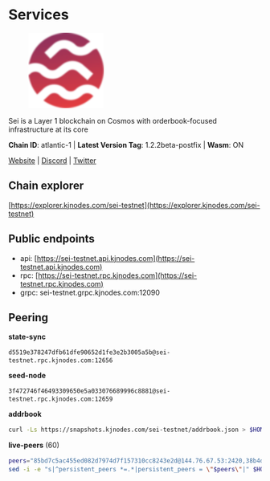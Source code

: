 # Services

<figure><img src="https://raw.githubusercontent.com/kj89/cosmos-images/main/logos/sei.png" width="150" alt=""><figcaption></figcaption></figure>

Sei is a Layer 1 blockchain on Cosmos with orderbook-focused infrastructure at its core

**Chain ID**: atlantic-1 | **Latest Version Tag**: 1.2.2beta-postfix | **Wasm**: ON

[Website](https://www.seinetwork.io) | [Discord](https://discord.gg/sei) | [Twitter](https://twitter.com/SeiNetwork)




## Chain explorer
[https://explorer.kjnodes.com/sei-testnet](https://explorer.kjnodes.com/sei-testnet)

## Public endpoints

* api: [https://sei-testnet.api.kjnodes.com](https://sei-testnet.api.kjnodes.com)
* rpc: [https://sei-testnet.rpc.kjnodes.com](https://sei-testnet.rpc.kjnodes.com)
* grpc: sei-testnet.grpc.kjnodes.com:12090

## Peering

**state-sync**

```text
d5519e378247dfb61dfe90652d1fe3e2b3005a5b@sei-testnet.rpc.kjnodes.com:12656
```

**seed-node**

```text
3f472746f46493309650e5a033076689996c8881@sei-testnet.rpc.kjnodes.com:12659
```

**addrbook**
```bash
curl -Ls https://snapshots.kjnodes.com/sei-testnet/addrbook.json > $HOME/.sei/config/addrbook.json
```

**live-peers** (60)
```bash
peers="85bd7c5ac455ed082d7974d7f157310cc8243e2d@144.76.67.53:2420,38b4d78c7d6582fb170f6c19330a7e37e6964212@5.9.147.22:46656,e8f7366b0c93359a241891f287552beafd69db2e@65.108.199.62:12656,b91fe8739e731d1bca270fabc5cc50ff26699c56@43.131.17.146:26656,2f04f9f3e3ce6e4904c855b96ab53f31c8de769b@135.181.147.1:26656,3bbf7adefda7d1b430f25759a42be2296fc7b74a@65.108.72.233:26556,d2f5f6db0554c297a1104bd452b6182d3f851d1e@65.109.35.116:26656,04a35de11d1abf47e729b0dde2e1d90ed922ab78@65.108.195.29:26686,5401e2589f554076c2d4eb4ca99650c6616c0a30@178.239.197.187:26656,853788cfa77b45d8ec7bcd33d99ae763bc707697@194.146.12.50:10143,411d4df7b86dd9737fb738e1b6a027e05256c3dc@95.217.182.223:24656,55632b262f77e7bdb6aa584293e69426349ef833@65.108.78.116:12656,5deda0a64001c36c4f4c82f08dce7f9e9284221f@5.161.61.243:24656,1dd91ce29a1f296a1e5dd9533c06a311b0b604f6@65.108.231.124:14656,18aa77155b50a72c675bbd3f4e21ceaabbc197a5@217.76.61.182:12656,b6bbd640a7bb36a10b242d8cbd2b714371a6f790@141.94.138.48:26667,bbbb471dd787b973de4804e8b805a143838fd95c@5.78.40.113:24656,c2c02622883f3f3bb56e770b795cce1776b35964@65.109.85.170:31656,6d22e4599897c899530be1c04e6e02d233bc9aee@161.35.216.173:12656,b1f7e49b8fd8565cab4cb4c4a0d365c5aeb19c38@65.21.225.178:26656,9251342e028b0d2dd8dfc8819d6943ae2a488a2b@5.9.63.216:26656,675dd7d4308c2e93d9b789c873541e1e1774251d@65.108.233.102:26656,23566c31c1a4f852eb581cee56ce68b4b77756b1@195.201.197.4:12656,78ea9a4f0ddb84de561b1358e4d1627850fbaf4c@159.89.205.107:12656,d3c42977ad0ff31c70e4cc96ec8c9243a650b824@65.109.71.35:27656,635c32b8c21b35b62570b4155fa9425f8e4358cf@65.108.206.45:26656,3eeaed541adc2b75947db6ccde91ea70e5d2a3c4@65.109.31.55:45656,ca5ac4c16497343f9b0a27c27435ec6bd9c7dcef@52.194.8.37:26656,62ecc461e078d4bd74b1e6aa0497a4ed5cdcb8c7@65.109.85.155:12656,d949da32bd77e472168a14dc65b1f9b13a075cc1@34.124.245.127:26656,1fc581acd401fb38d1f0c1a4b57ece6c096b3a98@142.132.253.112:14656,d530ce66d57a291c15e7cea39419eef0771c710f@65.109.11.205:24656,a541b059e17aea3bd4843314937036544bd6a838@135.181.251.102:26656,3bb02c353ef3178cd6779a4b608f597538f21126@162.62.233.113:26656,9c534ecc23549a6d2c9cd8f210dcac704c3bb4b2@65.109.112.178:27656,9002c72bf0c83d89f564223bb9b96ccaf6a1a0fe@65.108.237.232:27656,efa769dde3f31d84f2587e3ec09a09014bb0437b@84.21.171.200:12656,38dcbc018101b0dbe5dff69f3d9aeb028fcef338@95.217.233.32:26656,0d011b164a5797784cadf6837de162b9ce282ed0@65.109.92.241:20036,873a358b46b07c0c7c0280397a5ad27954a10633@162.19.238.186:26656,794b45a9ff3d30fdf44f9277775a58f61a2a59b9@148.251.11.99:12656,07ebac18694e8026a87231a81422d9edf497c3ae@65.21.132.27:29186,32bd80fe84f92702494976b894404663e12a7152@162.55.223.23:12656,598683560dbb91182be65b489734af9777683416@159.69.125.201:26656,19ee78b596421bad8f454275b45733301b55f0ef@3.101.69.132:26656,558c8143cf633b07a36c2bc3d148707aa05cd240@23.81.180.195:36656,c542c905caa475de4fd9ecca401af29dab5dbee5@135.181.59.162:11956,c7b9b656be19c0d2944c14a9b2a87856c7dcc5e3@54.241.145.170:26656,cd69b96a93de9cb9b91fe45ffa0be4b34e3d1880@65.109.85.226:7000,1f11577400a5caadedc01261e0f4902983445fb1@188.165.221.155:26656,bd502966bcc7866969f5230a02a3c35c31246d05@213.239.217.52:31656,d3e6b2485e788896f0001aee3b7a676f34358255@54.153.69.93:26656,68cb8543aa50c873fd79431c12e4436a5355ae90@148.251.47.69:12656,59f888f410408d559c730ee137a9dda048329aa1@65.21.7.111:26656,1f54305ee9577e2426ac40c1693b6c6620415524@93.189.30.113:26656,875f32f45e88371cd4b575d86c064d8afa9410e8@194.163.158.144:26656,3c690730729c444a197587bd9d510db138b7cf92@142.132.163.93:26656,d897e022db9f57f9017f11f307b6a9f5dcbc6e08@116.202.161.165:31656,ca72209dded4120da636703728832193ed3e8d87@154.53.42.141:26656,d5519e378247dfb61dfe90652d1fe3e2b3005a5b@65.109.68.190:12656"
sed -i -e "s|^persistent_peers *=.*|persistent_peers = \"$peers\"|" $HOME/.sei/config/config.toml
```
